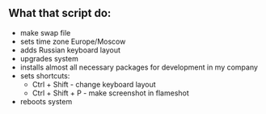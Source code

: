 ## What that script do:

- make swap file
- sets time zone Europe/Moscow
- adds Russian keyboard layout
- upgrades system
- installs almost all necessary packages for development in my company
- sets shortcuts:
  - Ctrl + Shift - change keyboard layout
  - Ctrl + Shift + P - make screenshot in flameshot
- reboots system